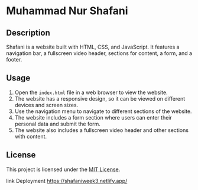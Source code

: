 # Muhammad Nur Shafani

## Description
Shafani is a website built with HTML, CSS, and JavaScript. It features a navigation bar, a fullscreen video header, sections for content, a form, and a footer.

## Usage
1. Open the `index.html` file in a web browser to view the website.
2. The website has a responsive design, so it can be viewed on different devices and screen sizes.
3. Use the navigation menu to navigate to different sections of the website.
4. The website includes a form section where users can enter their personal data and submit the form.
5. The website also includes a fullscreen video header and other sections with content.

## License
This project is licensed under the [MIT License](LICENSE).

link Deployment https://shafaniweek3.netlify.app/
